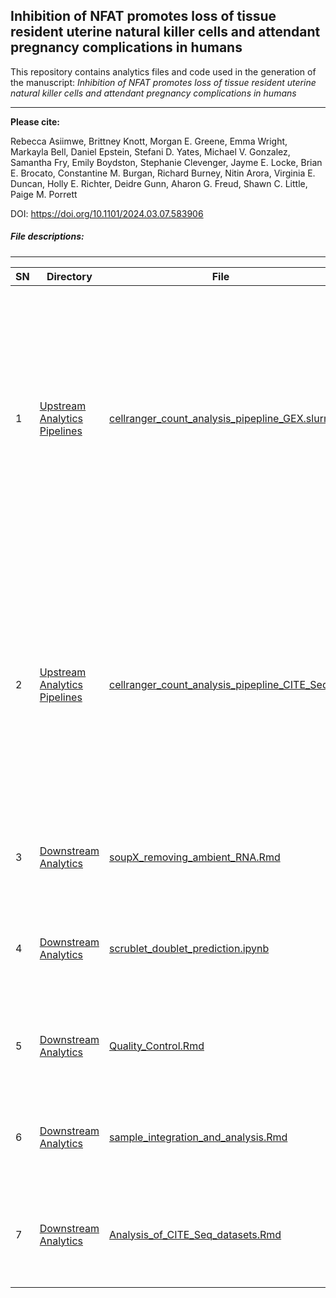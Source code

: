 ## Inhibition of NFAT promotes loss of tissue resident uterine natural killer cells and attendant pregnancy complications in humans

This repository contains analytics files and code used in the generation of the manuscript: *Inhibition of NFAT promotes loss of tissue resident uterine natural killer cells and attendant pregnancy complications in humans*
&nbsp;

-------------------------
**Please cite:**

Rebecca Asiimwe, Brittney Knott, Morgan E. Greene, Emma Wright, Markayla Bell, Daniel Epstein, Stefani D. Yates, Michael V. Gonzalez, Samantha Fry, Emily Boydston, Stephanie Clevenger, Jayme E. Locke, Brian E. Brocato, Constantine M. Burgan, Richard Burney, Nitin Arora, Virginia E. Duncan, Holly E. Richter, Deidre Gunn, Aharon G. Freud, Shawn C. Little, Paige M. Porrett

DOI: https://doi.org/10.1101/2024.03.07.583906

<!---
Script in the ["HC_UTx_preprocessing.Rmd"](https://github.com/PorrettLab/Role-of-NFAT-in-uterine-NK-cell-tissue-residency/blob/main/HC_UTx_preprocessing.Rmd) file outlines preprocessing and quality control meassures applied to the 6 health control and 5 uterine transplant datasets utilized in this manuscript.
--->

##### File descriptions:
-------------------------

| **SN** | **Directory** | **File**   | **Description** |
|----------------|------------|------------|------------|
|1|[Upstream Analytics Pipelines](https://github.com/PorrettLab/Role-of-NFAT-in-uterine-NK-cell-tissue-residency/tree/main/Upstream%20Analytics%20Pipelines)|[cellranger_count_analysis_pipepline_GEX.slurm](https://github.com/PorrettLab/Role-of-NFAT-in-uterine-NK-cell-tissue-residency/blob/main/Upstream%20Analytics%20Pipelines/cellranger_count_analysis_pipepline_GEX.slurm)|This file provides an example on how cellranger count was conducted to analyze GEX FASTQ files, align reads to the human reference genome and construct count matrices (both row and filtered) for further downstream analysis|
|2|[Upstream Analytics Pipelines](https://github.com/PorrettLab/Role-of-NFAT-in-uterine-NK-cell-tissue-residency/tree/main/Upstream%20Analytics%20Pipelines)|[cellranger_count_analysis_pipepline_CITE_Seq](https://github.com/PorrettLab/Role-of-NFAT-in-uterine-NK-cell-tissue-residency/tree/main/Upstream%20Analytics%20Pipelines/cellranger_count_analysis_pipepline_CITE_Seq)|This directory contains key files and an example on how cellranger count was conducted to analyze CITE-Seq FASTQ files, align and filter reads and construct count matrices for further downstream analysis|
|3|[Downstream Analytics](https://github.com/PorrettLab/Role-of-NFAT-in-uterine-NK-cell-tissue-residency/tree/main/Downstream%20Analytics)|[soupX_removing_ambient_RNA.Rmd](https://github.com/PorrettLab/Role-of-NFAT-in-uterine-NK-cell-tissue-residency/blob/main/Downstream%20Analytics/soupX_removing_ambient_RNA.Rmd)|This file depicts how soupX was applied to remove ambient RNA|
|4|[Downstream Analytics](https://github.com/PorrettLab/Role-of-NFAT-in-uterine-NK-cell-tissue-residency/tree/main/Downstream%20Analytics)|[scrublet_doublet_prediction.ipynb](https://github.com/PorrettLab/Role-of-NFAT-in-uterine-NK-cell-tissue-residency/blob/main/Downstream%20Analytics/scrublet_doublet_prediction.ipynb)|Notebook that depicts the workflow used to predict neotypic doublets in our data|
|5|[Downstream Analytics](https://github.com/PorrettLab/Role-of-NFAT-in-uterine-NK-cell-tissue-residency/tree/main/Downstream%20Analytics)|[Quality_Control.Rmd](https://github.com/PorrettLab/Role-of-NFAT-in-uterine-NK-cell-tissue-residency/blob/main/Downstream%20Analytics/Quality_Control.Rmd)|RMD file that shows QC conducted on all datasets analysed in this study|
|6|[Downstream Analytics](https://github.com/PorrettLab/Role-of-NFAT-in-uterine-NK-cell-tissue-residency/tree/main/Downstream%20Analytics)|[sample_integration_and_analysis.Rmd](https://github.com/PorrettLab/Role-of-NFAT-in-uterine-NK-cell-tissue-residency/blob/main/Downstream%20Analytics/sample_integration_and_analysis.Rmd)|RMD file that shows the analysis workflow of scRNA-seq data used in this study|
|7|[Downstream Analytics](https://github.com/PorrettLab/Role-of-NFAT-in-uterine-NK-cell-tissue-residency/tree/main/Downstream%20Analytics)|[Analysis_of_CITE_Seq_datasets.Rmd](https://github.com/PorrettLab/Role-of-NFAT-in-uterine-NK-cell-tissue-residency/blob/main/Downstream%20Analytics/Analysis_of_CITE_Seq_datasets.Rmd)|RMD file that encapsulates the analysis workflow of CITE-Seq datasets used in this study|


<!---

##### File descriptions:
-------------------------

| **SN** | **Directory** | **File**   | **Description** |
|----------------|------------|------------|------------|
|1||||
|2||||
|3||||
|4||||
--->
